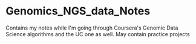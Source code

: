 # Genomics_NGS_data_Notes

Contains my notes while I'm going through Coursera's Genomic Data Science algorithms and the UC one as well. May contain practice projects

